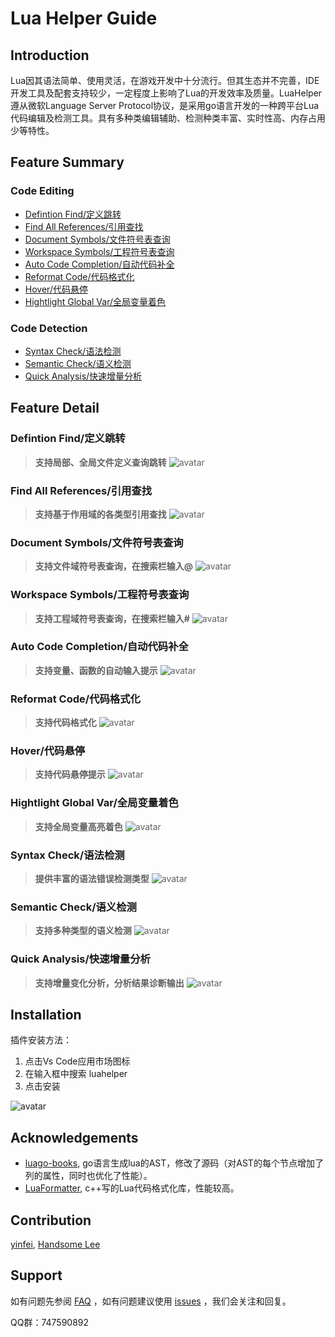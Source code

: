 # Lua Helper Guide

## Introduction

Lua因其语法简单、使用灵活，在游戏开发中十分流行。但其生态并不完善，IDE开发工具及配套支持较少，一定程度上影响了Lua的开发效率及质量。LuaHelper遵从微软Language Server Protocol协议，是采用go语言开发的一种跨平台Lua代码编辑及检测工具。具有多种类编辑辅助、检测种类丰富、实时性高、内存占用少等特性。

## Feature Summary

### Code Editing
* [Defintion Find/定义跳转](#DefintionFind)
* [Find All References/引用查找](#FindAllReferences)
* [Document Symbols/文件符号表查询](#DocumentSymbols)
* [Workspace Symbols/工程符号表查询](#WorkspaceSymbols)
* [Auto Code Completion/自动代码补全](#AutoCodeCompletion)
* [Reformat Code/代码格式化](#ReformatCode)
* [Hover/代码悬停](#Hover)
* [Hightlight Global Var/全局变量着色](#HightlightGlobalVar)

### Code Detection
* [Syntax Check/语法检测](#SyntaxCheck)
* [Semantic Check/语义检测](#SemanticCheck)
* [Quick Analysis/快速增量分析](#QuickAnalysis)


## Feature Detail
###  <span id="DefintionFind">Defintion Find/定义跳转</span>
> **支持局部、全局文件定义查询跳转**
![avatar](https://raw.githubusercontent.com/yinfei8/LuaHelper/master/images/GotoDefinition.gif)

###  <span id="FindAllReferences">Find All References/引用查找</span>
> **支持基于作用域的各类型引用查找**
![avatar](https://raw.githubusercontent.com/yinfei8/LuaHelper/master/images/FindReferences.gif)

###  <span id="DocumentSymbols">Document Symbols/文件符号表查询</span>
> **支持文件域符号表查询，在搜索栏输入@**
![avatar](https://raw.githubusercontent.com/yinfei8/LuaHelper/master/images/DocmentSymbol.gif)

###  <span id="WorkspaceSymbols">Workspace Symbols/工程符号表查询</span>
> **支持工程域符号表查询，在搜索栏输入#**
![avatar](https://raw.githubusercontent.com/yinfei8/LuaHelper/master/images/WorkspaceSymbol.gif)

###  <span id="AutoCodeCompletion">Auto Code Completion/自动代码补全</span>
> **支持变量、函数的自动输入提示**
![avatar](https://raw.githubusercontent.com/yinfei8/LuaHelper/master/images/CodeCompletion.gif)

###  <span id="ReformatCode">Reformat Code/代码格式化</span>
> **支持代码格式化**
![avatar](https://raw.githubusercontent.com/yinfei8/LuaHelper/master/images/Format.gif)

###  <span id="Hover">Hover/代码悬停</span>
> **支持代码悬停提示**
![avatar](https://raw.githubusercontent.com/yinfei8/LuaHelper/master/images/Hover.gif)

###  <span id="HightlightGlobalVar">Hightlight Global Var/全局变量着色</span>
> **支持全局变量高亮着色**
![avatar](https://raw.githubusercontent.com/yinfei8/LuaHelper/master/images/GlobalColor.gif)

###  <span id="SyntaxCheck">Syntax Check/语法检测</span>
> **提供丰富的语法错误检测类型**
![avatar](https://raw.githubusercontent.com/yinfei8/LuaHelper/master/images/SyntaxCheck.gif)

###  <span id="SemanticCheck">Semantic Check/语义检测</span>
> **支持多种类型的语义检测**
![avatar](https://raw.githubusercontent.com/yinfei8/LuaHelper/master/images/SemanticCheck.gif)

###  <span id="QuickAnalysis">Quick Analysis/快速增量分析</span>
> **支持增量变化分析，分析结果诊断输出**
![avatar](https://raw.githubusercontent.com/yinfei8/LuaHelper/master/images/RealTimeCheck.gif)


## Installation
插件安装方法：
1. 点击Vs Code应用市场图标
2. 在输入框中搜索 luahelper
3. 点击安装

![avatar](https://raw.githubusercontent.com/yinfei8/LuaHelper/master/images/install.png)

## Acknowledgements
* [luago-books](https://github.com/zxh0/luago-book), go语言生成lua的AST，修改了源码（对AST的每个节点增加了列的属性，同时也优化了性能）。
* [LuaFormatter](https://github.com/Koihik/LuaFormatter), c++写的Lua代码格式化库，性能较高。

## Contribution
 [yinfei](https://github.com/yinfei8), [Handsome Lee](https://github.com/badboylikeit)
 
## Support
如有问题先参阅 [FAQ](./Docs/Manual/FAQ.md) ，如有问题建议使用 [issues](https://github.com/yinfei8/LuaHelper/issues) ，我们会关注和回复。

QQ群：747590892